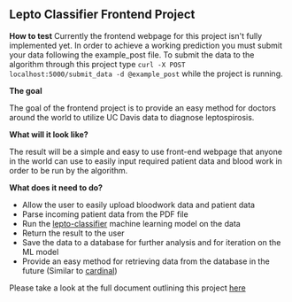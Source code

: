 Lepto Classifier Frontend Project
---
**How to test**
Currently the frontend webpage for this project isn't fully implemented yet. In order to achieve a working prediction you must submit your data following the example_post file. To submit the data to the algorithm through this project type `curl -X POST localhost:5000/submit_data -d @example_post` while the project is running.

**The goal**

The goal of the frontend project is to provide an easy method for doctors around the world to utilize UC Davis data to diagnose leptospirosis. 

**What will it look like?**

The result will be a simple and easy to use front-end webpage that anyone in the world can use to easily input required patient data and blood work in order to be run by the algorithm. 

**What does it need to do?**
- Allow the user to easily upload bloodwork data and patient data
- Parse incoming patient data from the PDF file
- Run the [lepto-classifier](https://github.com/sf-deng/lepto-classifier) machine learning model on the data
- Return the result to the user
- Save the data to a database for further analysis and for iteration on the ML model
- Provide an easy method for retrieving data from the database in the future (Similar to [cardinal](https://github.com/JakeRoggenbuck/cardinal))

Please take a look at the full document outlining this project [here](https://docs.google.com/document/d/1_JbwD9eq7wKAGS854u0sA33uxKoX0pj0M-58mrS5z4s/edit?usp=sharing)
